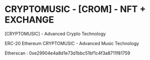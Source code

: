 # CRYPTOMUSIC - [CROM] - NFT + EXCHANGE

[CRYPTOMUSIC] - Advanced Crypto Technology

ERC-20 Ethereum CRYPTOMUSIC - Advanced Music Technology


Etherscan : 0xe29904e4a8d1e73d1bbc51bf1c4f3a8711f81759

